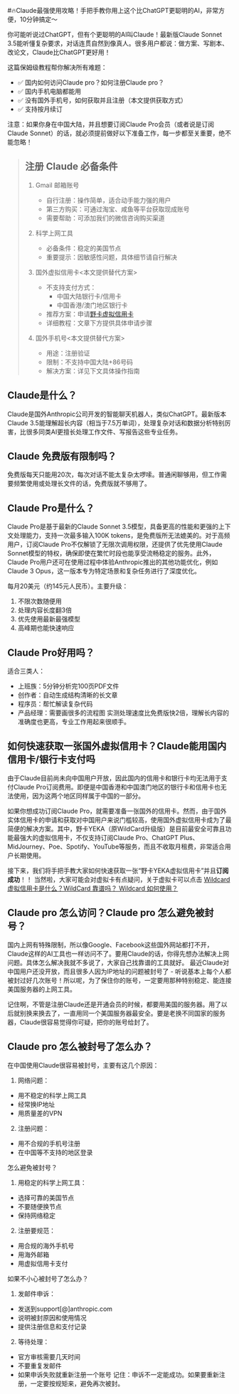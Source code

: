 
#🔥Claude最强使用攻略！手把手教你用上这个比ChatGPT更聪明的AI，非常方便，10分钟搞定～

你可能听说过ChatGPT，但有个更聪明的AI叫Claude！最新版Claude Sonnet 3.5能听懂复杂要求，对话连贯自然到像真人。很多用户都说：做方案、写剧本、改论文，Claude比ChatGPT更好用！

这篇保姆级教程帮你解决所有难题：
- ✅ 国内如何访问Claude pro？如何注册Claude pro？
- ✅ 国内手机电脑都能用
- ✅ 没有国外手机号，如何获取并且注册（本文提供获取方式）
- ✅ 支持按月续订

注意：如果你身在中国大陆，并且想要订阅Claude Pro会员（或者说是订阅Claude Sonnet）的话，就必须提前做好以下准备工作，每一步都至关重要，绝不能忽略！

<blockquote>

## 注册 Claude 必备条件

1. Gmail 邮箱账号
   - 自行注册：操作简单，适合动手能力强的用户
   - 第三方购买：可通过淘宝、咸鱼等平台获取现成账号
   - 需要帮助：可添加我们的微信咨询购买渠道

2. 科学上网工具
   - 必备条件：稳定的美国节点
   - 重要提示：因敏感性问题，具体细节请自行解决

3. 国外虚拟信用卡<本文提供替代方案>
   - 不支持支付方式：
     * 中国大陆银行卡/信用卡
     * 中国香港/澳门地区银行卡
   - 推荐方案：申请<a href="https://yeka.ai/i/GPT66">野卡虚拟信用卡</a>
   - 详细教程：文章下方提供具体申请步骤

4. 国外手机号<本文提供替代方案>
   - 用途：注册验证
   - 限制：不支持中国大陆+86号码
   - 解决方案：详见下文具体操作指南

</blockquote>

## Claude是什么？
Claude是国外Anthropic公司开发的智能聊天机器人，类似ChatGPT。最新版本Claude 3.5能理解超长内容（相当于7.5万单词），处理复杂对话和数据分析特别厉害，比很多同类AI更擅长处理工作文件、写报告这些专业任务。

## Claude 免费版有限制吗？
免费版每天只能用20次，每次对话不能太复杂太啰嗦。普通闲聊够用，但工作需要频繁使用或处理长文件的话，免费版就不够用了。

## Claude Pro是什么？
Claude Pro是基于最新的Claude Sonnet 3.5模型，具备更高的性能和更强的上下文处理能力，支持一次最多输入100K tokens，是免费版所无法媲美的。对于高频用户，订阅Claude Pro不仅解锁了无限次调用权限，还提供了优先使用Claude Sonnet模型的特权，确保即使在繁忙时段也能享受流畅稳定的服务。此外，Claude Pro用户还可在使用过程中体验Anthropic推出的其他功能优化，例如Claude 3 Opus，这一版本专为特定场景和复杂任务进行了深度优化。

每月20美元（约145元人民币）。主要升级：
1. 不限次数随便用
2. 处理内容长度翻3倍
3. 优先使用最新最强模型
4. 高峰期也能快速响应

## Claude Pro好用吗？
适合三类人：
- 上班族：5分钟分析完100页PDF文件
- 创作者：自动生成结构清晰的长文章
- 程序员：帮忙解读复杂代码
- 产品经理：需要画很多的流程图
实测处理速度比免费版快2倍，理解长内容的准确度也更高，专业工作用起来很顺手。


## 如何快速获取一张国外虚拟信用卡？Claude能用国内信用卡/银行卡支付吗
由于Claude目前尚未向中国用户开放，因此国内的信用卡和银行卡均无法用于支付Claude Pro订阅费用。即便是中国香港和中国澳门地区的银行卡和信用卡也无法使用，因为这两个地区同样属于中国的一部分。

如果你想成功订阅Claude Pro，就需要准备一张国外的信用卡。然而，由于国外实体信用卡的申请和获取对中国用户来说门槛较高，使用国外虚拟信用卡成为了最简便的解决方案。其中，野卡YEKA（原WildCard升级版）是目前最安全可靠且功能最强大的虚拟信用卡，不仅支持订阅Claude Pro、ChatGPT Plus、MidJourney、Poe、Spotify、YouTube等服务，而且不收取月租费，非常适合用户长期使用。

接下来，我们将手把手教大家如何快速获取一张“野卡YEKA虚拟信用卡”并且**订阅成功**！！
当然啦，大家可能会对虚拟卡有点疑问，关于虚拟卡可以点击 [Wildcard 虚拟信用卡是什么？WildCard 靠谱吗？ Wildcard 如何使用？](https://chatgptzh.com.cn/wildcard/)


## Claude pro 怎么访问？Claude pro 怎么避免被封号？
国内上网有特殊限制，所以像Google、Facebook这些国外网站都打不开，Claude这样的AI工具也一样访问不了。要用Claude的话，你得先想办法解决上网问题。具体怎么解决我就不多说了，大家自己找靠谱的工具就好。
最近Claude对中国用户还没开放，而且很多人因为IP地址的问题被封号了 - 听说基本上每个人都被封过好几次账号！所以呢，为了保住你的账号，一定要用那种特别稳定、能连接美国服务器的上网工具。

记住啊，不管是注册Claude还是开通会员的时候，都要用美国的服务器。用了以后就别换来换去了，一直用同一个美国服务器最安全。要是老换不同国家的服务器，Claude很容易觉得你可疑，把你的账号给封了。

## Claude pro 怎么被封号了怎么办？
在中国使用Claude很容易被封号，主要有这几个原因：

1. 网络问题：
- 用不稳定的科学上网工具
- 经常换IP地址
- 用质量差的VPN

2. 注册问题：
- 用不合规的手机号注册
- 在中国等不支持的地区登录

怎么避免被封号？

1. 用稳定的科学上网工具：
- 选择可靠的美国节点
- 不要随便换节点
- 保持网络稳定

2. 注册要规范：
- 用合规的海外手机号
- 用海外邮箱
- 用虚拟信用卡支付

如果不小心被封号了怎么办？

1. 发邮件申诉：
- 发送到support[@]anthropic.com
- 说明被封原因和使用情况
- 提供注册信息和支付记录

2. 等待处理：
- 官方审核需要几天时间
- 不要重复发邮件
- 如果申诉失败就重新注册一个账号
记住：申诉不一定能成功。如果要重新注册，一定要按规矩来，避免再次被封。


